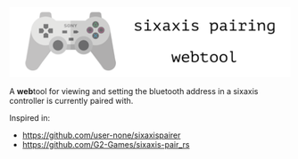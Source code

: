 
![sixaxis pairing webtool](./static/images/sixaxis-pairing-github-readme.png)

A **web**tool for viewing and setting the bluetooth address in a sixaxis controller is currently paired with.

Inspired in:
- https://github.com/user-none/sixaxispairer
- https://github.com/G2-Games/sixaxis-pair_rs
